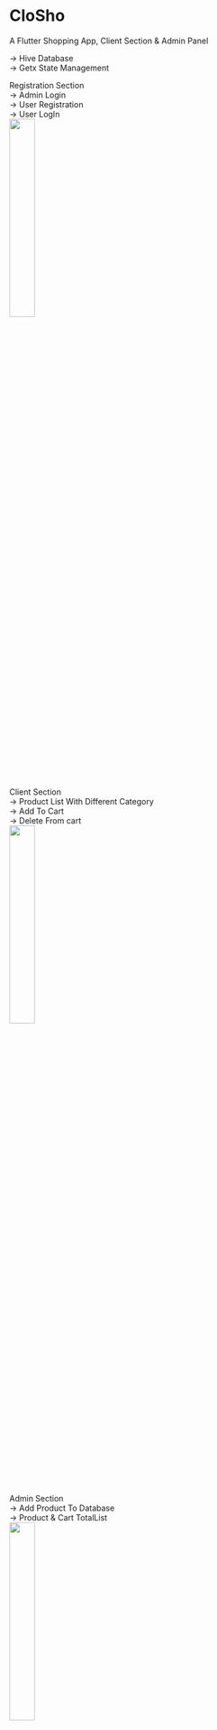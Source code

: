 # CloSho

A Flutter Shopping App, Client Section & Admin Panel

-> Hive Database  
-> Getx State Management  

Registration Section  
-> Admin Login  
-> User Registration  
-> User LogIn  
<img src="https://github.com/AzharKV/Closho/blob/master/screenshot/20210703_213537.gif?raw=true" width="30%">  

Client Section  
-> Product List With Different Category  
-> Add To Cart  
-> Delete From cart  
<img src="https://github.com/AzharKV/Closho/blob/master/screenshot/20210703_213417.gif?raw=true" width="30%">  

Admin Section  
-> Add Product To Database  
-> Product & Cart TotalList  
<img src="https://github.com/AzharKV/Closho/blob/master/screenshot/20210703_213644.gif?raw=true" width="30%">  